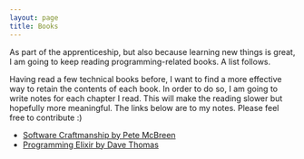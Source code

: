 ```yaml
---
layout: page
title: Books
---
```


As part of the apprenticeship, but also because learning new things is great, I am
going to keep reading programming-related books. A list follows.

Having read a few technical books before, I want to find a more effective way to
retain the contents of each book. In order to do so, I am going to write notes 
for each chapter I read. This will make the reading slower but hopefully more 
meaningful. The links below are to my notes. Please feel free to contribute :)

- [Software Craftmanship by Pete McBreen](https://github.com/andreamazza89/book_notes/tree/master/software_craftmanship_Pete_mc_Breen)
- [Programming Elixir by Dave Thomas](https://github.com/andreamazza89/book_notes/tree/master/programming_elixir_dave_thomas)
